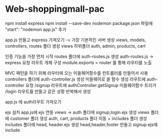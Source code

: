 # Web-shoppingmall-pac

npm install express
npm install --save-dev nodemon
package.json 파일에 "start": "nodemon app.js" 추가

app.js 만들고 express 가져오기 -> 가장 기본적인 서버 생성
views, models, controllers, routes 폴더 생성
views 하위폴더 auth, admin, products, cart

인증 기능을 가장 먼저 시작
routes 폴더에 auth-routes.js 생성
auth-routes.js -> express 요청
라우트 개체 구성
module.exports = router 를 통해 라우터를 노출

MVC 패턴을 하기 위해 라우터에 오는 미들웨어함수를 컨트롤러를 만들어서 사용
controllers 폴더에 auth-controller.js 생성
미들웨어로 쓸 함수 생성
라우트에 auth-controller 요청
/signup 라우트에 authController.getSignup 미들웨어함수 트리거
/login 라우트를 만들고 같은 상황 반복해서 생성

app.js 에 auth라우트 가져오기

ejs 설치
app.js에 ejs 연동
views -> auth 폴더에 signup,login.ejs 생성
views 폴더에 customer 폴더 생성
auth, cart, products 폴더 이동 + includes 폴더 생성
includes 폴더에 head, header.ejs 생성
head,header,footer 만들고 signup.ejs에 include
